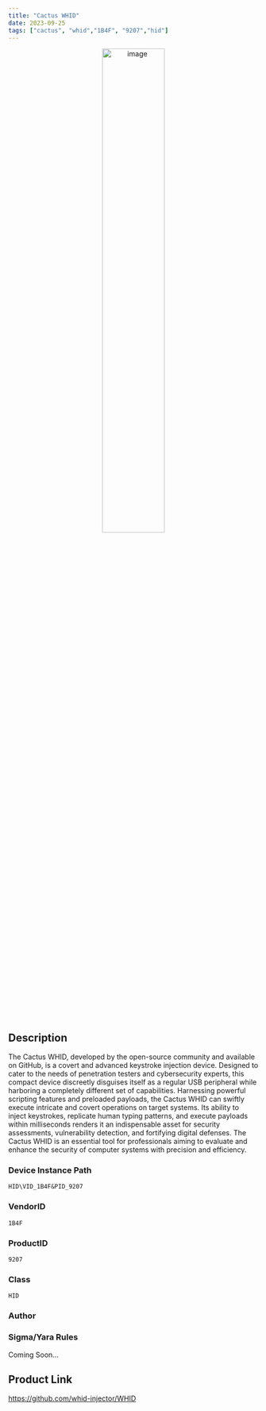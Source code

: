 ```yaml
---
title: "Cactus WHID"
date: 2023-09-25
tags: ["cactus", "whid","1B4F", "9207","hid"]
---
```


<p align="center">
  <img src="https://img.fruugo.com/product/0/02/347324020_max.jpg" alt="image" width="50%" height="50%">
</p>

## Description

The Cactus WHID, developed by the open-source community and available on GitHub, is a covert and advanced keystroke injection device. Designed to cater to the needs of penetration testers and cybersecurity experts, this compact device discreetly disguises itself as a regular USB peripheral while harboring a completely different set of capabilities. Harnessing powerful scripting features and preloaded payloads, the Cactus WHID can swiftly execute intricate and covert operations on target systems. Its ability to inject keystrokes, replicate human typing patterns, and execute payloads within milliseconds renders it an indispensable asset for security assessments, vulnerability detection, and fortifying digital defenses. The Cactus WHID is an essential tool for professionals aiming to evaluate and enhance the security of computer systems with precision and efficiency.

### Device Instance Path

```text
HID\VID_1B4F&PID_9207
```

### VendorID

```text
1B4F
```

### ProductID

```text
9207
```
### Class

```text
HID
```

### Author

### Sigma/Yara Rules

Coming Soon...

## Product Link

https://github.com/whid-injector/WHID
